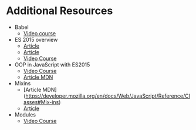 # Additional Resources

- Babel
  - [Video course](https://app.pluralsight.com/library/courses/babel-get-started/table-of-contents)
- ES 2015 overview
  - [Article](https://github.com/lukehoban/es6features#readme)
  - [Article](https://babeljs.io/docs/learn-es2015/)
  - [Video Course](https://app.pluralsight.com/library/courses/nodejs-es6-web-apps/table-of-contents)
- OOP in JavaScript with ES2015
  - [Video Course](https://app.pluralsight.com/library/courses/javascript-es6-object-oriented-programming/table-of-contents)
  - [Article MDN](https://developer.mozilla.org/en/docs/Web/JavaScript/Reference/Classes)
- Mixins
  - [Article MDN] (https://developer.mozilla.org/en/docs/Web/JavaScript/Reference/Classes#Mix-ins)
  - [Article](http://justinfagnani.com/2015/12/21/real-mixins-with-javascript-classes/)
- Modules
  - [Video Course](https://app.pluralsight.com/library/courses/javascript-module-fundamentals/table-of-contents)
